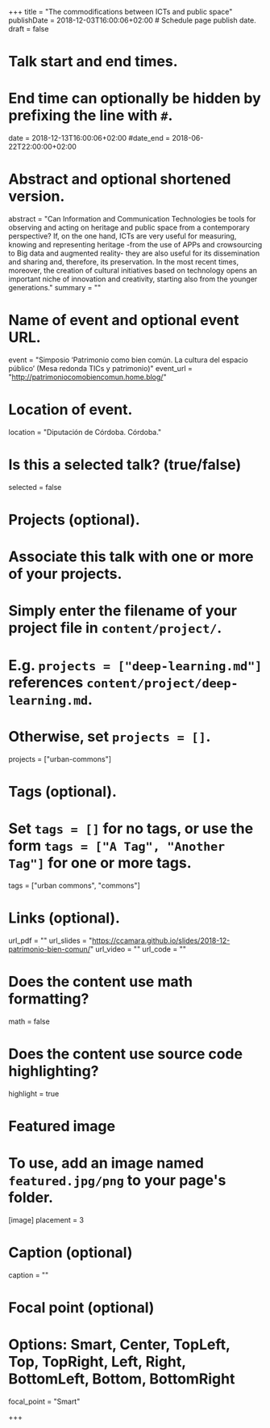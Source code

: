 +++
title = "The commodifications between ICTs and public space"
publishDate = 2018-12-03T16:00:06+02:00  # Schedule page publish date.
draft = false

# Talk start and end times.
#   End time can optionally be hidden by prefixing the line with `#`.
date = 2018-12-13T16:00:06+02:00
#date_end = 2018-06-22T22:00:00+02:00

# Abstract and optional shortened version.
abstract = "Can Information and Communication Technologies be tools for observing and acting on heritage and public space from a contemporary perspective? If, on the one hand, ICTs are very useful for measuring, knowing and representing heritage -from the use of APPs and crowsourcing to Big data and augmented reality- they are also useful for its dissemination and sharing and, therefore, its preservation. In the most recent times, moreover, the creation of cultural initiatives based on technology opens an important niche of innovation and creativity, starting also from the younger generations."
summary = ""

# Name of event and optional event URL.
event = "Simposio ‘Patrimonio como bien común. La cultura del espacio público’ (Mesa redonda TICs y patrimonio)"
event_url = "http://patrimoniocomobiencomun.home.blog/"

# Location of event.
location = "Diputación de Córdoba. Córdoba."

# Is this a selected talk? (true/false)
selected = false

# Projects (optional).
#   Associate this talk with one or more of your projects.
#   Simply enter the filename of your project file in `content/project/`.
#   E.g. `projects = ["deep-learning.md"]` references `content/project/deep-learning.md`.
#   Otherwise, set `projects = []`.
projects = ["urban-commons"]

# Tags (optional).
#   Set `tags = []` for no tags, or use the form `tags = ["A Tag", "Another Tag"]` for one or more tags.
tags = ["urban commons", "commons"]

# Links (optional).
url_pdf = ""
url_slides = "https://ccamara.github.io/slides/2018-12-patrimonio-bien-comun/"
url_video = ""
url_code = ""

# Does the content use math formatting?
math = false

# Does the content use source code highlighting?
highlight = true

# Featured image
# To use, add an image named `featured.jpg/png` to your page's folder.
[image]
  placement = 3
  # Caption (optional)
  caption = ""

  # Focal point (optional)
  # Options: Smart, Center, TopLeft, Top, TopRight, Left, Right, BottomLeft, Bottom, BottomRight
  focal_point = "Smart"

+++
